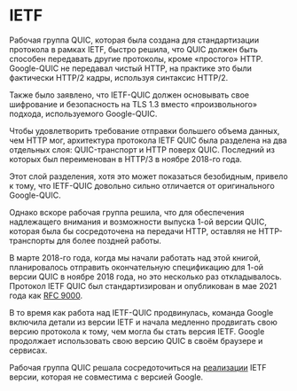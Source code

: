 # IETF
Рабочая группа QUIC, которая была создана для стандартизации протокола в рамках
IETF, быстро решила, что QUIC должен быть способен передавать другие протоколы,
кроме «простого» HTTP. Google-QUIC не передавал чистый HTTP, на практике это были
фактически HTTP/2 кадры, используя синтаксис HTTP/2.

Также было заявлено, что IETF-QUIC должен основывать свое шифрование и безопасность
на TLS 1.3 вместо «произвольного» подхода, используемого Google-QUIC.

Чтобы удовлетворить требование отправки большего объема данных, чем HTTP мог, архитектура
протокола IETF QUIC была разделена на два отдельных слоя: QUIC-транспорт и HTTP поверх QUIC.
Последний из которых был переименован в HTTP/3 в ноябре 2018-го года.

Этот слой разделения, хотя это может показаться безобидным, привело к тому, что
IETF-QUIC довольно сильно отличается от оригинального Google-QUIC.

Однако вскоре рабочая группа решила, что для обеспечения надлежащего внимания
и возможности выпуска 1-ой версии QUIC, которая была бы сосредоточена на передачи
HTTP, оставляя не HTTP-транспорты для более поздней работы.

В марте 2018-го года, когда мы начали работать над этой книгой, планировалось отправить
окончательную спецификацию для 1-ой версии QUIC в ноябре 2018 года, но это несколько раз
откладывалось. Протокол IETF QUIC был стандартизирован и опубликован в мае 2021 года как
[RFC 9000](https://www.rfc-editor.org/rfc/rfc9000.html).

В то время как работа над IETF-QUIC продвинулась, команда Google включила
детали из версии IETF и начала медленно продвигать свою версию
протокола к тому, чем могла бы стать версия IETF. Google продолжает
использовать свою версию QUIC в своём браузере и сервисах.

Рабочая группа QUIC решала сосредоточиться на [реализации](https://github.com/quicwg/base-drafts/wiki/Implementations)
IETF версии, которая не совместима с версией Google.
